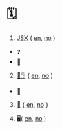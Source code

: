 # 🗓️

1. [JSX](./1_react-or-miss/) ( [en](./1_react-or-miss/readme_en.md), [no](./1_react-or-miss/readme_no.md) )

- ❓
- 💼

2. [🔴✋](./2_click-me/) ( [en](./2_click-me/readme_en.md), [no](./2_click-me/readme_no.md) )

- 📓

3. [🧩](./3_component-puzzle/) ( [en](./3_component-puzzle/readme_en.md), [no](./3_component-puzzle/readme_no.md) )

4. [🖥️](./4_hello-server/)( [en](./4_hello-server/readme_en.md), [no](./4_hello-world/readme_no.md) )
